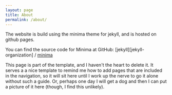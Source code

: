 ```yaml
---
layout: page
title: About
permalink: /about/
---
```

The website is build using the minima theme for jekyll, and is hosted on github pages.

You can find the source code for Minima at GitHub:
[jekyll][jekyll-organization] /
[minima](https://github.com/jekyll/minima)

This page is part of the template, and I haven't the heart to delete it. It serves a a nice template to remind me how to add pages that are included in the navigation, so it will sit here until I work up the nerve to go it alone without such a guide. Or, perhaps one day I will get a dog and then I can put a picture of it here (though, I find this unlikely).




